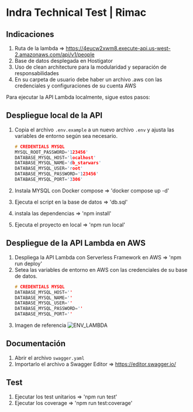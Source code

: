 # Indra Technical Test | Rimac

## Indicaciones

1. Ruta de la lambda => https://4eucw2xwm8.execute-api.us-west-2.amazonaws.com/api/v1/people
2. Base de datos desplegada en Hostigator
3. Uso de clean architecture para la modularidad y separación de responsabilidades
4. En su carpeta de usuario debe haber un archivo .aws con las credenciales y configuraciones de su cuenta AWS

Para ejecutar la API Lambda localmente, sigue estos pasos:

## Despliegue local de la API

1. Copia el archivo `.env.example` a un nuevo archivo `.env` y ajusta las variables de entorno según sea necesario.

   ```c
   # CREDENTIALS MYSQL
   MYSQL_ROOT_PASSWORD='123456'
   DATABASE_MYSQL_HOST='localhost'
   DATABASE_MYSQL_NAME='db_starwars'
   DATABASE_MYSQL_USER='root'
   DATABASE_MYSQL_PASSWORD='123456'
   DATABASE_MYSQL_PORT='3306'
   ```

2. Instala MYSQL con Docker compose => 'docker compose up -d'
3. Ejecuta el script en la base de datos => 'db.sql'
4. instala las dependencias => 'npm install'
5. Ejecuta el proyecto en local => 'npm run local'

## Despliegue de la API Lambda en AWS

1. Despliega la API Lambda con Serverless Framework en AWS => 'npm run deploy'
2. Setea las variables de entorno en AWS con las credenciales de su base de datos.
   ```c
   # CREDENTIALS MYSQL
   DATABASE_MYSQL_HOST=''
   DATABASE_MYSQL_NAME=''
   DATABASE_MYSQL_USER=''
   DATABASE_MYSQL_PASSWORD=''
   DATABASE_MYSQL_PORT=''
   ```
3. Imagen de referencia
![ENV_LAMBDA](https://github.com/user-attachments/assets/bb409b76-db24-4478-9260-3740430fe8eb)


## Documentación

1. Abrir el archivo `swagger.yaml`
2. Importarlo el archivo a Swagger Editor => https://editor.swagger.io/

## Test

1. Ejecutar los test unitarios => 'npm run test'
2. Ejecutar los coverage => 'npm run test:coverage'
